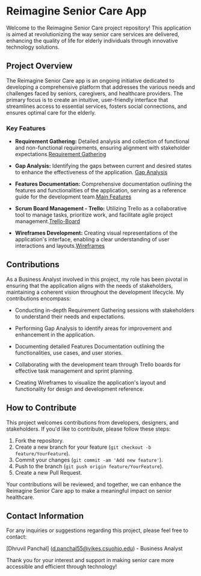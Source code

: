 # Reimagine Senior Care App

Welcome to the Reimagine Senior Care project repository! This application is aimed at revolutionizing the way senior care services are delivered, enhancing the quality of life for elderly individuals through innovative technology solutions.

## Project Overview

The Reimagine Senior Care app is an ongoing initiative dedicated to developing a comprehensive platform that addresses the various needs and challenges faced by seniors, caregivers, and healthcare providers. The primary focus is to create an intuitive, user-friendly interface that streamlines access to essential services, fosters social connections, and ensures optimal care for the elderly.

### Key Features

- **Requirement Gathering:** Detailed analysis and collection of functional and non-functional requirements, ensuring alignment with stakeholder expectations.[Requirement Gathering](https://github.com/DhruvilPanchal205/Project-Reimagine_Senior_Care/blob/b06833ae59c7935099be3ff2a13692c0a7cfe951/Requirement%20Gathering.xlsx)
  
- **Gap Analysis:** Identifying the gaps between current and desired states to enhance the effectiveness of the application.
  [Gap Analysis](https://github.com/DhruvilPanchal205/Project-Reimagine_Senior_Care/blob/023b7bf8c17382288b84cb9f7133b6948a1cbd13/Gap%20Analysis.xlsx)
  
- **Features Documentation:** Comprehensive documentation outlining the features and functionalities of the application, serving as a reference guide for the development team.[Main Features](https://github.com/DhruvilPanchal205/Project-Reimagine_Senior_Care/blob/271fad60f64cf37dcb0c7bcf63e7a9e42b80fba7/Reimagened%20Senior%20Care%20App.docx)
  
- **Scrum Board Management - Trello:** Utilizing Trello as a collaborative tool to manage tasks, prioritize work, and facilitate agile project management.[Trello-Board](https://github.com/DhruvilPanchal205/Project-Reimagine_Senior_Care/blob/326ac04d500cfe81c3927adab41045dc24fe5470/Trello-Board.pdf)
  
- **Wireframes Development:** Creating visual representations of the application's interface, enabling a clear understanding of user interactions and layouts.[Wireframes](https://github.com/DhruvilPanchal205/Project-Reimagine_Senior_Care/blob/2943272f29e7215b57d39ec240fbd8b4e141abd2/Wireframes.pdf)

## Contributions

As a Business Analyst involved in this project, my role has been pivotal in ensuring that the application aligns with the needs of stakeholders, maintaining a coherent vision throughout the development lifecycle. My contributions encompass:

- Conducting in-depth Requirement Gathering sessions with stakeholders to understand their needs and expectations.
  
- Performing Gap Analysis to identify areas for improvement and enhancement in the application.
  
- Documenting detailed Features Documentation outlining the functionalities, use cases, and user stories.
  
- Collaborating with the development team through Trello boards for effective task management and sprint planning.
  
- Creating Wireframes to visualize the application's layout and functionality for design and development reference.

## How to Contribute

This project welcomes contributions from developers, designers, and stakeholders. If you'd like to contribute, please follow these steps:

1. Fork the repository.
2. Create a new branch for your feature (`git checkout -b feature/YourFeature`).
3. Commit your changes (`git commit -am 'Add new feature'`).
4. Push to the branch (`git push origin feature/YourFeature`).
5. Create a new Pull Request.

Your contributions will be reviewed, and together, we can enhance the Reimagine Senior Care app to make a meaningful impact on senior healthcare.

## Contact Information

For any inquiries or suggestions regarding this project, please feel free to contact:

[Dhruvil Panchal] (d.panchal55@vikes.csuohio.edu) - Business Analyst

Thank you for your interest and support in making senior care more accessible and efficient through technology!
